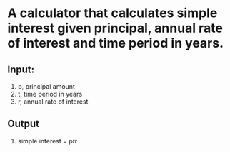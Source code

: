 # A calculator that calculates simple interest given principal, annual rate of interest and time period in years.

## Input:
   1. p, principal amount
   2. t, time period in years
   3. r, annual rate of interest
## Output
   1. simple interest = p*t*r
